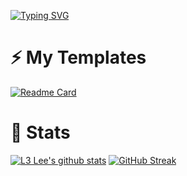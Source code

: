 [![Typing SVG](https://readme-typing-svg.herokuapp.com?font=Fira+Code&size=25&pause=1000&color=24F737&random=false&width=615&height=40&lines=Welcome;Checkout+what+I'm+working+on;Reach+out!+I+love+Tech+Chats;coinhead+on+Discord)](https://git.io/typing-svg)

# ⚡ My Templates

[![Readme Card](https://github-readme-stats.vercel.app/api/pin/?username=Lrennard&repo=Templates&theme=dark)](https://github.com/Lrennard/Templates)

# 💾 Stats

[![L3 Lee's github stats](https://github-readme-stats.vercel.app/api?username=Lrennard&show_icons=true&count_private=true&theme=dark)](https://l3lee.com/github)
[![GitHub Streak](https://github-readme-streak-stats.herokuapp.com/?user=Lrennard&theme=dark&count_private=true&theme=dark)](https://l3lee.com/github)
<!--
**Lrennard/Lrennard** is a ✨ _special_ ✨ repository because its `README.md` (this file) appears on your GitHub profile.

Here are some ideas to get you started:

- 🔭 I’m currently working on ...
- 🌱 I’m currently learning ...
- 👯 I’m looking to collaborate on ...
- 🤔 I’m looking for help with ...
- 💬 Ask me about ...
- 📫 How to reach me: ...
- 😄 Pronouns: ...
- ⚡ Fun fact: ...
-->
